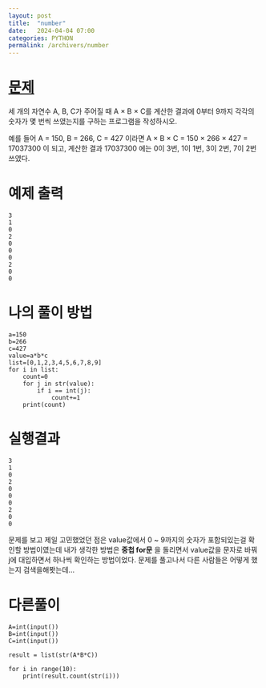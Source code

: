 ```yaml
---
layout: post
title:  "number"
date:   2024-04-04 07:00
categories: PYTHON
permalink: /archivers/number
---
```

[문제]:https://www.acmicpc.net/problem/2577
# [문제]
세 개의 자연수 A, B, C가 주어질 때 A × B × C를 계산한 결과에 0부터 9까지 각각의 숫자가 몇 번씩 쓰였는지를 구하는 프로그램을 작성하시오.

예를 들어 A = 150, B = 266, C = 427 이라면 A × B × C = 150 × 266 × 427 = 17037300 이 되고, 계산한 결과 17037300 에는 0이 3번, 1이 1번, 3이 2번, 7이 2번 쓰였다.

# 예제 출력

```ptchon
3
1
0
2
0
0
0
2
0
0
```
# 나의 풀이 방법

```ptchon
a=150
b=266
c=427
value=a*b*c
list=[0,1,2,3,4,5,6,7,8,9]
for i in list:
    count=0
    for j in str(value):
        if i == int(j):
            count+=1
    print(count)
```
# 실행결과
```
3
1
0
2
0
0
0
2
0
0
```
문제를 보고 제일 고민했었던 점은 value값에서 0 ~ 9까지의 숫자가 포함되있는걸 확인할 방법이였는데
내가 생각한 방법은 __중첩 for문__ 을 돌리면서 value값을 문자로 바꿔 j에 대입하면서 하나씩 확인하는 방법이었다.
문제를 풀고나서 다른 사람들은 어떻게 했는지 검색을해봣는데...
# 다른풀이 
```
A=int(input())
B=int(input())
C=int(input())

result = list(str(A*B*C))

for i in range(10):
    print(result.count(str(i)))
```

